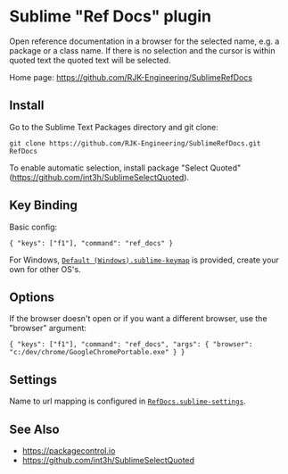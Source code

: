 # Sublime "Ref Docs" plugin

Open reference documentation in a browser for the selected name, e.g. a package or a class name. If there is no selection and the cursor is within quoted text the quoted text will be selected.

Home page: https://github.com/RJK-Engineering/SublimeRefDocs

## Install

Go to the Sublime Text Packages directory and git clone:

`git clone https://github.com/RJK-Engineering/SublimeRefDocs.git RefDocs`

To enable automatic selection, install package "Select Quoted" (https://github.com/int3h/SublimeSelectQuoted).

## Key Binding

Basic config:

`{ "keys": ["f1"], "command": "ref_docs" }`

For Windows, [`Default (Windows).sublime-keymap`](Default%20(Windows).sublime-keymap) is provided, create your own for other OS's.

## Options

If the browser doesn't open or if you want a different browser, use the "browser" argument:

`{ "keys": ["f1"], "command": "ref_docs", "args": { "browser": "c:/dev/chrome/GoogleChromePortable.exe" } }`

## Settings

Name to url mapping is configured in [`RefDocs.sublime-settings`](RefDocs.sublime-settings).

## See Also

* https://packagecontrol.io
* https://github.com/int3h/SublimeSelectQuoted
